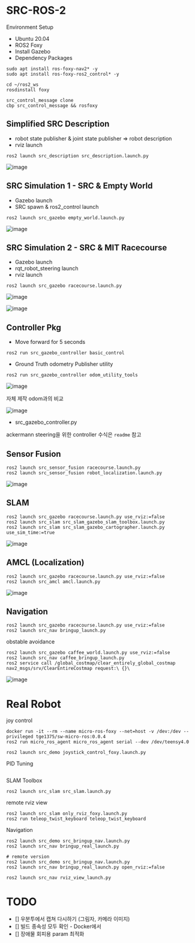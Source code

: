 # SRC-ROS-2

Environment Setup 

* Ubuntu 20.04
* ROS2 Foxy
* Install Gazebo
* Dependency Packages

```
sudo apt install ros-foxy-nav2* -y
sudo apt install ros-foxy-ros2_control* -y

cd ~/ros2_ws
rosdinstall foxy

src_control_message clone
cbp src_control_message && rosfoxy
```

## Simplified SRC Description

* robot state publisher & joint state publisher => robot description
* rviz launch

```
ros2 launch src_description src_description.launch.py   
```

![image](https://user-images.githubusercontent.com/12381733/164446136-6d672a84-7492-4b1e-980c-d7bd01c17c86.png)

## SRC Simulation 1 - SRC & Empty World

* Gazebo launch
* SRC spawn & ros2_control launch

```
ros2 launch src_gazebo empty_world.launch.py
```

![image](https://user-images.githubusercontent.com/12381733/164446956-0b621647-d80b-4c97-909c-9325354dd427.png)

## SRC Simulation 2 - SRC & MIT Racecourse

* Gazebo launch
* rqt_robot_steering launch
* rviz launch

```
ros2 launch src_gazebo racecourse.launch.py
```

![image](https://user-images.githubusercontent.com/12381733/164447235-754808f0-bf47-4b63-88f7-92846a81f026.png)

![image](https://user-images.githubusercontent.com/12381733/164447257-73ab6f38-aade-4d16-ae4b-35b3d4aff65c.png)

## Controller Pkg

* Move forward for 5 seconds

```
ros2 run src_gazebo_controller basic_control
```

* Ground Truth odometry Publisher utility

```
ros2 run src_gazebo_controller odom_utility_tools
```

![image](https://user-images.githubusercontent.com/12381733/164449881-4698ee8c-9185-4960-b453-120f7869efbc.png)

자체 제작 odom과의 비교

![image](https://user-images.githubusercontent.com/12381733/164452303-43e9c5e3-2a31-41e1-94ba-0d0e6cd96adb.png)

* src_gazebo_controller.py

ackermann steering을 위한 controller 수식은 `readme` 참고

## Sensor Fusion

```
ros2 launch src_sensor_fusion racecourse.launch.py
ros2 launch src_sensor_fusion robot_localization.launch.py
```

![image](https://user-images.githubusercontent.com/12381733/164702848-1e41dbc1-b5d5-4dca-b10c-0409ef716bf5.png)

## SLAM

```
ros2 launch src_gazebo racecourse.launch.py use_rviz:=false
ros2 launch src_slam src_slam_gazebo_slam_toolbox.launch.py 
ros2 launch src_slam src_slam_gazebo_cartographer.launch.py use_sim_time:=true
```

![image](https://user-images.githubusercontent.com/12381733/164704324-b26fb411-e78a-4c69-90b6-bceed81d3976.png)

## AMCL (Localization)

```
ros2 launch src_gazebo racecourse.launch.py use_rviz:=false
ros2 launch src_amcl amcl.launch.py
```

![image](https://user-images.githubusercontent.com/12381733/164706444-f65bbe6a-73aa-441f-abb7-a1ce057123d4.png)

## Navigation 

```
ros2 launch src_gazebo racecourse.launch.py use_rviz:=false
ros2 launch src_nav bringup_launch.py
```

obstable avoidance

```
ros2 launch src_gazebo caffee_world.launch.py use_rviz:=false
ros2 launch src_nav caffee_bringup_launch.py 
ros2 service call /global_costmap/clear_entirely_global_costmap nav2_msgs/srv/ClearEntireCostmap request:\ {}\
```

![image](https://user-images.githubusercontent.com/12381733/164715379-02655e8b-58b4-48e4-a09c-c5f4a97fdef4.png)

# Real Robot

joy control 

```
docker run -it --rm --name micro-ros-foxy --net=host -v /dev:/dev --privileged tge1375/sw-micro-ros:0.0.4
ros2 run micro_ros_agent micro_ros_agent serial --dev /dev/teensy4.0

ros2 launch src_demo joystick_control_foxy.launch.py
```

PID Tuning

```

```

SLAM Toolbox

```
ros2 launch src_slam src_slam.launch.py
```

remote rviz view

```
ros2 launch src_slam only_rviz_foxy.launch.py
ros2 run teleop_twist_keyboard teleop_twist_keyboard 
```

Navigation

```
ros2 launch src_demo src_bringup_nav.launch.py
ros2 launch src_nav bringup_real_launch.py

# remote version
ros2 launch src_demo src_bringup_nav.launch.py
ros2 launch src_nav bringup_real_launch.py open_rviz:=false

ros2 launch src_nav rviz_view_launch.py
```

# TODO
- [] 우분투에서 캡쳐 다시하기 (그림자, 카메라 이미지)
- [] 빌드 종속성 모두 확인 - Docker에서
- [] 장애물 회피용 param 최적화